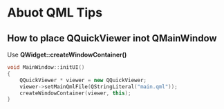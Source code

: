 # Abuot QML Tips

## How to place QQuickViewer inot QMainWindow

Use __QWidget::createWindowContainer()__

```cpp
void MainWindow::initUI()
{
    QQuickViewer * viewer = new QQuickViewer;
    viewer->setMainQmlFile(QStringLiteral("main.qml"));
    createWindowContainer(viewer, this);
}
```